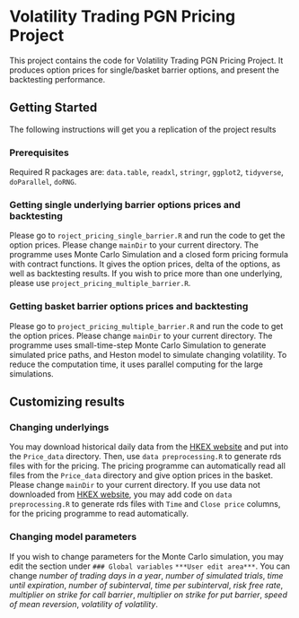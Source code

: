 # Volatility Trading PGN Pricing Project
This project contains the code for Volatility Trading PGN Pricing Project. It produces option prices for single/basket barrier options, and present the backtesting performance.

## Getting Started
The following instructions will get you a replication of the project results

### Prerequisites
Required R packages are: `data.table`, `readxl`, `stringr`, `ggplot2`, `tidyverse`, `doParallel`, `doRNG`. 

### Getting single underlying barrier options prices and backtesting
Please go to `roject_pricing_single_barrier.R` and run the code to get the option prices. Please change `mainDir` to your current directory. 
The programme uses Monte Carlo Simulation and a closed form pricing formula with contract functions. It gives the option prices, delta of the options, as well as backtesting results. If you wish to price more than one underlying, please use `project_pricing_multiple_barrier.R`. 

### Getting basket barrier options prices and backtesting
Please go to `project_pricing_multiple_barrier.R` and run the code to get the option prices. Please change `mainDir` to your current directory. 
The programme uses small-time-step Monte Carlo Simulation to generate simulated price paths, and Heston model to simulate changing volatility. To reduce the computation time, it uses parallel computing for the large simulations.

## Customizing results
### Changing underlyings
You may download historical daily data from the [HKEX website](https://www.hkex.com.hk/?sc_lang=en) and put into the `Price_data` directory. Then, use `data preprocessing.R` to generate rds files with for the pricing. The pricing programme can automatically read all files from the `Price_data` directory and give option prices in the basket. Please change `mainDir` to your current directory. 
If you use data not downloaded from [HKEX website](https://www.hkex.com.hk/?sc_lang=en), you may add code on `data preprocessing.R` to generate rds files with `Time` and `Close price` columns, for the pricing programme to read automatically. 

### Changing model parameters 
If you wish to change parameters for the Monte Carlo simulation, you may edit the section under `### Global variables` `***User edit area***`. You can change _number of trading days in a year_, _number of simulated trials_, _time until expiration_, _number of subinterval_, _time per subinterval_, _risk free rate_, _multiplier on strike for call barrier_, _multiplier on strike for put barrier_, _speed of mean reversion_, _volatility of volatility_.
